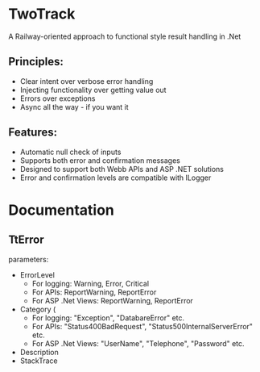 # TwoTrack
A Railway-oriented approach to functional style result handling in .Net

## Principles:
- Clear intent over verbose error handling
- Injecting functionality over getting value out
- Errors over exceptions
- Async all the way - if you want it

## Features:
- Automatic null check of inputs
- Supports both error and confirmation messages
- Designed to support both Webb APIs and ASP .NET solutions
- Error and confirmation levels are compatible with ILogger
 
# Documentation
## TtError 
parameters:
- ErrorLevel
  - For logging: Warning, Error, Critical
  - For APIs: ReportWarning, ReportError
  - For ASP .Net Views: ReportWarning, ReportError
- Category (
  - For logging: "Exception", "DatabareError" etc. 
  - For APIs: "Status400BadRequest",  "Status500InternalServerError" etc. 
  - For ASP .Net Views: "UserName", "Telephone", "Password" etc.
- Description
- StackTrace

